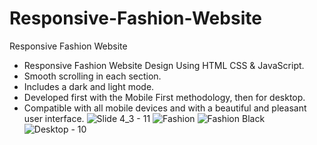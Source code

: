 # Responsive-Fashion-Website
Responsive Fashion Website 
- Responsive Fashion Website Design Using HTML CSS & JavaScript.
- Smooth scrolling in each section.
- Includes a dark and light mode.
- Developed first with the Mobile First methodology, then for desktop.
- Compatible with all mobile devices and with a beautiful and pleasant user interface.
![Slide 4_3 - 11](https://user-images.githubusercontent.com/99453770/160914247-4a5fec9b-1417-45bf-91d8-dae9387068cc.png)
![Fashion](https://user-images.githubusercontent.com/99453770/160914415-6f48d6bb-67ef-4530-9adf-445726abd960.png)
![Fashion Black](https://user-images.githubusercontent.com/99453770/160914470-7f62760e-5168-499e-9504-e1198f37c52f.png)
![Desktop - 10](https://user-images.githubusercontent.com/99453770/160914503-2fe8bdc4-9e6a-428c-a756-7d7eb1acd808.png)
